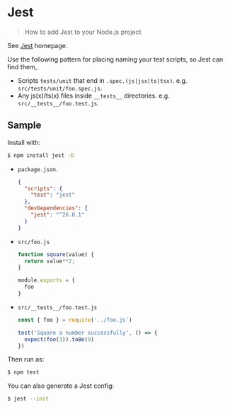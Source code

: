 # Jest
> How to add Jest to your Node.js project

See [Jest](https://jestjs.io/) homepage.

Use the following pattern for placing naming your test scripts, so Jest can find them,.

- Scripts `tests/unit` that end in `.spec.(js|jsx|ts|tsx)`. e.g. `src/tests/unit/foo.spec.js`.
- Any js(x)/ts(x) files inside `__tests__` directories. e.g. `src/__tests__/foo.test.js`.



## Sample

Install with:

```sh
$ npm install jest -D
```

- `package.json`.
    ```json
    {
      "scripts": {
        "test": "jest"
      },
      "devDependencies": {
        "jest": "^26.0.1"
      }
    }
    ```
- `src/foo.js`
    ```javascript
    function square(value) {
      return value**2;    
    }
    
    module.exports = {
      foo
    }
    ```
- `src/__tests__/foo.test.js`
    ```javascript
    const { foo } = require('../foo.js')
    
    test('Square a number successfully', () => {
      expect(foo(3)).toBe(9)
    })
    ```

Then run as:

```sh
$ npm test
```

You can also generate a Jest config:

```sh
$ jest --init
```
